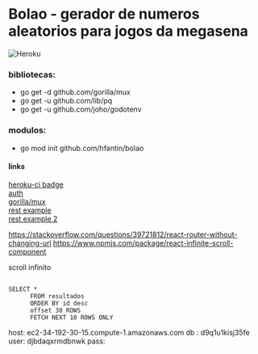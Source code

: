 # Bolao - gerador de numeros aleatorios para jogos da megasena
![Heroku](https://heroku-badge.herokuapp.com/?app=bollao&style=flat)

### bibliotecas: 
- go get -d github.com/gorilla/mux
- go get -u github.com/lib/pq
- go get -u github.com/joho/godotenv

### modulos: 
- go mod init github.com/hfantin/bolao

#### links

[heroku-ci badge](https://elements.heroku.com/buttons/gregsadetsky/heroku-ci-badge)   
[auth](https://devcenter.heroku.com/articles/oauth2-heroku-go)   
[gorilla/mux](https://github.com/gorilla/mux)   
[rest example](https://thenewstack.io/make-a-restful-json-api-go)   
[rest example 2](https://medium.com/@hugo.bjarred/rest-api-with-golang-mux-mysql-c5915347fa5b)   



https://stackoverflow.com/questions/39721812/react-router-without-changing-url
https://www.npmjs.com/package/react-infinite-scroll-component

scroll infinito
```

SELECT *
      FROM resultados
      ORDER BY id desc
      offset 30 ROWS
      FETCH NEXT 10 ROWS ONLY

```

host: ec2-34-192-30-15.compute-1.amazonaws.com
db  : d9q1u1kisj35fe
user: djbdaqxrmdbnwk
pass: 